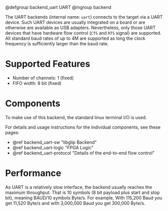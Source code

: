 @defgroup backend_uart UART
@ingroup backend

The UART backends (internal name: `uart`) connects to the target via a
UART device. Such UART devices are usually integrated on a board or
are otherwise are available as USB adapters. Nevertheless, only those
UART devices that have hardware flow control (`CTS` and `RTS` signal)
are supported. All standard baud rates of up to 4M are supported as
long the clock frequency is sufficiently larger than the baud rate.


Supported Features
==================
- Number of channels: 1 (fixed)
- FIFO width: 8 bit (fixed)


Components
==========

To make use of this backend, the standard linux terminal I/O is used.

For details and usage instructions for the individual components, see these
pages:
- @ref backend_uart-sw "libglip Backend"
- @ref backend_uart-logic "FPGA Logic"
- @ref backend_uart-protocol "Details of the end-to-end flow control"

Performance
==========

As UART is a relatively slow interface, the backend usually reaches
the maximum throughput. That is 10 symbols (8 bit payload plus start
and stop bit), meaning BAUD/10 symbols Byte/s. For example, With
115,200 Baud you get 11,520 Byte/s and with 3,000,000 Baud you get
300,000 Byte/s.
